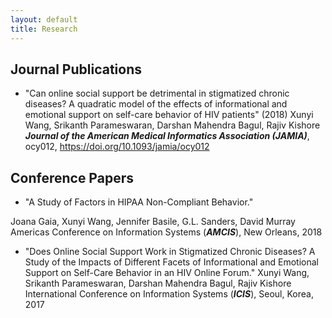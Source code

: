 ```yaml
---
layout: default
title: Research
---
```


## __Journal Publications__

* "Can online social support be detrimental in stigmatized chronic diseases? A quadratic model of the effects of informational and emotional support on self-care behavior of HIV patients" (2018) 
  Xunyi Wang, Srikanth Parameswaran, Darshan Mahendra Bagul, Rajiv Kishore 
  ___Journal of the American Medical Informatics Association (JAMIA)___, ocy012, https://doi.org/10.1093/jamia/ocy012


## __Conference Papers__

* "A Study of Factors in HIPAA Non-Compliant Behavior."

Joana Gaia, Xunyi Wang, Jennifer Basile, G.L. Sanders, David Murray
Americas Conference on Information Systems (___AMCIS___), New Orleans, 2018

* "Does Online Social Support Work in Stigmatized Chronic Diseases? A Study of the Impacts of Different Facets of Informational and Emotional Support on Self-Care Behavior in an HIV Online Forum."
 Xunyi Wang, Srikanth Parameswaran, Darshan Mahendra Bagul, Rajiv Kishore  
 International Conference on Information Systems (___ICIS___), Seoul, Korea, 2017

